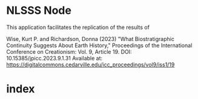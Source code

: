 # NLSSS Node

This application facilitates the replication of the results of

Wise, Kurt P. and Richardson, Donna (2023) "What Biostratigraphic Continuity Suggests About Earth
History," Proceedings of the International Conference on Creationism: Vol. 9, Article 19.
DOI: 10.15385/jpicc.2023.9.1.31
Available at: https://digitalcommons.cedarville.edu/icc_proceedings/vol9/iss1/19

# index


